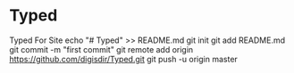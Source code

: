 # Typed
Typed For Site
echo "# Typed" >> README.md
git init
git add README.md
git commit -m "first commit"
git remote add origin https://github.com/digisdir/Typed.git
git push -u origin master
